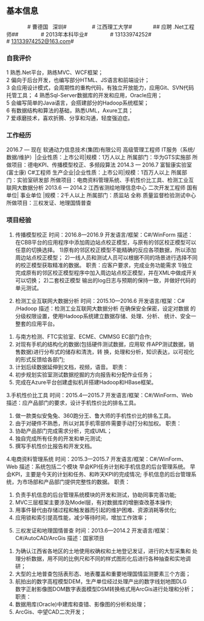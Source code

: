 ## 基本信息
               # 曹德国    深圳#  
               # 江西理工大学#              ## 应聘 .Net工程师##
               # 2013年本科毕业#
               # 13133974252#
               # 13133974252@163.com#
### 自我评价

1  熟悉.Net平台，熟练MVC、WCF框架；  
2  偏向于后台开发，也编写部分HTML、JS语言和前端设计；  
3  会应用设计模式，会周期性的重构代码，有独立开放能力，应用Git、SVN代码托管工具；
4  熟悉Sql-Server数据库的开发和应用，Oracle应用；  
5  会编写简单的Java语言，会搭建部分的Hadoop系统框架；  
6  有数据结构和算法的基础，熟悉UML，Axure工具；  
7  爱琢磨技术，喜欢折腾、分享和沟通，轻度强迫症。

### 工作经历
2016.7 — 现在   软通动力信息技术(集团)有限公司
高级管理工程师
IT服务（系统/数据/维护）|企业性质：上市公司|规模：1万人以上
所属部门：华为GTS实施部
所做项目：德电KPI、传播模型校正、多频段算法
2014.3 — 2016.7  富智康实验室 (富士康)
C#工程师
生产企业|企业性质：上市公司|规模：1百万人以上
所属部门：实验室研发部
所做项目：电商资料管理系统、手机性价比工具、检测工业互联网大数据分析
2013.6 — 2014.2  江西省测绘地理信息中心
二次开发工程师
国有单位| 事业单位 |规模：2千人以上
所属部门：质监站 全称 质量监督检验测试中心
所做项目：三权发证、地理国情普查

### 项目经验
1. 传播模型校正
时间：2016.8—2016.9
开发语言/框架：C#/WinForm
描述：在CBB平台的应用程序中添加周边站点校正模型，与原有的邻区校正模型可以任意的切换选择。
1)原有的邻区校正模型不能精确的反应各项数据，所以添加周边站点校正模型；
2)一线人员和测试人员可以根据不同的场景进行选择不同的校正模型获取精准的数据。
职责：应客户要求，完成业务功能需求
1)独立完成原有的邻区校正模型程序中加入周边站点校正模型，并在XML中做成开关可以切换；
2)二套校正模型 输出的log日志与预期的保持一致，并做好代码的单元测试。

2. 检测工业互联网大数据分析
时间：2015.10—2016.6
开发语言/框架：C# /Hadoop
描述：检测工业互联网大数据分析 在确保安全保密，设定对数据
的分级权限设置，使用Hadoop系统建立数据存储、处理、分析、
统计、安全一整套的应用平台。
1) 与南方检测、FTC实验室、ECME、CMMSG EC部门合作;  
2) 对现有手机的结构化的数据(包括硬件测试数据，应用软
件APP测试数据，销售数据)进行分布式的储存和清洗，转
换，处理和分析，知识表达，以可视化的形式反馈给各部门;
3) 计划后续数据延伸到文档，视频，语音。
职责： 
1) 初步规划实验室测试数据挖掘的方向报告和分配作业任务；
2) 完成在Azure平台创建虚拟机并搭建Hadoop和HBase框架。

3.手机性价比工具
时间：2015.4—2015.7
开发语言/框架：C#/WinForm、Web
描述：应产品部门的要求，设计手机性价比的排名工具。
1) 做一款类似安兔兔、360跑分王、鲁大师的手机性价比的排名工具。
2) 由于对硬件不熟悉，所以对其手机零部件需要手动打分和加权。
职责：
1) 协助产品部门完成需求分析，完成UML；
2) 独自完成所有任务的开发和单元测试;
3) 撰写手机性价比报告和开发文档。

4.电商资料管理系统
时间：2015.3—2015.7
开发语言/框架：C#/WinForm、Web
描述：系统包括二个模块 早会KPI任务计划和手机信息的后台管理系统。
早会KPI，主要是今天的计划和任务、和昨天KPI的完成情况;
手机信息的后台管理系统，为市场部和产品部门提供完整性的数据。
职责：
1) 负责手机信息的后台管理系统模块的开发和测试，协助同事完善功能;
2) MVC三层框架主要涉及Model层，有对数据库的增删查改基本操作;
3) 用事件替代由存储过程和触发器而引起的维护困难、资源消耗等优化;
4) 应用锁和索引提高性能，减少等待时间，增加工作效率；

5. 三权发证和地理国情普查
时间：2013.6—2014.2
开发语言/框架：C#/AutoCAD/ArcGis
描述：国家项目
1) 为确认江西省各地区的土地使用权确权和土地登记发证，进行的大型采集和
处理分析数据，用不同的比例尺和不同的样式图形化后进行各种抽查和实地调研；
2) 大型的土地普查包括表形态、地表覆盖和重要地理国情监测要素三个方面；
3) 航拍出的数字高程模型DEM，生产单位经过处理产出的数字线划地图DLG  
数字正射影像图DOM数字表面模型DSM转换格式用ArcGis进行处理和分析；
职责：
1) 数据用库(Oracle)中建库和查错、影像图的分析和处理；
2) ArcGis、中望CAD二次开发；


